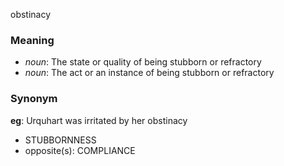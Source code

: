 obstinacy
### Meaning
+ _noun_: The state or quality of being stubborn or refractory
+ _noun_: The act or an instance of being stubborn or refractory

### Synonym

__eg__: Urquhart was irritated by her obstinacy

+ STUBBORNNESS
+ opposite(s): COMPLIANCE


